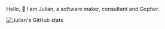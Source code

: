 Hello, 👋 I am Julian, a software maker, consultant and Gopher.



![Julian's GitHub stats](https://github-readme-stats.vercel.app/api?username=liweiyi88)

<!--
**liweiyi88/liweiyi88** is a ✨ _special_ ✨ repository because its `README.md` (this file) appears on your GitHub profile.

Here are some ideas to get you started:

- 🔭 I’m currently working on ...
- 🌱 I’m currently learning ...
- 👯 I’m looking to collaborate on ...
- 🤔 I’m looking for help with ...
- 💬 Ask me about ...
- 📫 How to reach me: ...
- 😄 Pronouns: ...
- ⚡ Fun fact: ...
-->
